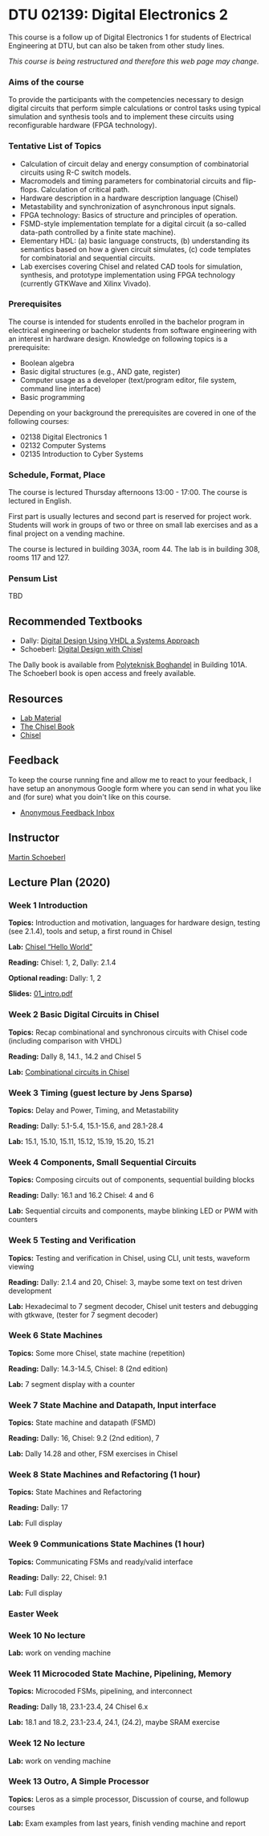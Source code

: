 # DTU 02139: Digital Electronics 2

This course is a follow up of Digital Electronics 1 for students of Electrical Engineering at DTU, but can also be taken from other study lines.

*This course is being restructured and therefore this web page may change.*

### Aims of the course

To provide the participants with the competencies necessary to design digital circuits that perform simple calculations or control tasks using typical simulation and synthesis tools and to implement these circuits using reconfigurable hardware (FPGA technology). 

### Tentative List of Topics

 * Calculation of circuit delay and energy consumption of combinatorial circuits using R-C switch models.
 * Macromodels and timing parameters for combinatorial circuits and flip-flops. Calculation of critical path.
 * Hardware description in a hardware description language (Chisel)
 * Metastability and synchronization of asynchronous input signals.
 * FPGA technology: Basics of structure and principles of operation.
 * FSMD-style implementation template for a digital circuit (a so-called data-path controlled by a finite state machine).
 * Elementary HDL: (a) basic language constructs, (b) understanding its semantics based on how a given circuit simulates, (c) code templates for combinatorial and sequential circuits.
 * Lab exercises covering Chisel and related CAD tools for simulation, synthesis, and prototype implementation using FPGA technology (currently GTKWave and Xilinx Vivado). 

### Prerequisites

The course is intended for students enrolled in the bachelor program in electrical engineering or bachelor students from software engineering with an interest in
hardware design. Knowledge on following topics is a prerequisite:

 * Boolean algebra
 * Basic digital structures (e.g., AND gate, register)
 * Computer usage as a developer (text/program editor, file system, command line interface)
 * Basic programming

Depending on your background the prerequisites are covered in one of the following courses:

 * 02138 Digital Electronics 1
 * 02132 Computer Systems
 * 02135 Introduction to Cyber Systems

### Schedule, Format, Place

The course is lectured Thursday afternoons 13:00 - 17:00.
The course is lectured in English.

First part is usually lectures and second part is reserved for project work.
Students will work in groups of two or three on small lab exercises
and as a final project on a vending machine.

The course is lectured in building 303A, room 44. The lab is in building
308, rooms 117 and 127.

### Pensum List

TBD 

## Recommended Textbooks

 * Dally: [Digital Design Using VHDL a Systems Approach](https://www.google.com/url?sa=t&rct=j&q=&esrc=s&source=web&cd=3&cad=rja&uact=8&ved=2ahUKEwiijsD_76vmAhW4AxAIHci4Ai8QFjACegQIAhAB&url=https%3A%2F%2Fwww.cambridge.org%2Fcore%2Fbooks%2Fdigital-design-using-vhdl%2F0649D96BCF9E14D1AC4D192D629A3E5A&usg=AOvVaw3f4XcAOJdrcFfY6QdnGvRm)
 * Schoeberl: [Digital Design with Chisel](http://www.imm.dtu.dk/%7Emasca/chisel-book.html)

The Dally book is available from
[Polyteknisk Boghandel](http://www.polyteknisk.dk/)
in Building 101A.
The Schoeberl book is open access and freely available.

## Resources

 * [Lab Material](https://github.com/schoeberl/chisel-lab)
 * [The Chisel Book](http://www.imm.dtu.dk/%7Emasca/chisel-book.html)
 * [Chisel](https://www.chisel-lang.org/)

## Feedback

To keep the course running fine and allow me to react to your feedback, I have setup an anonymous
Google form where you can send in what you like and (for sure) what you doin't like on this course.

 * [Anonymous Feedback Inbox](https://docs.google.com/forms/d/e/1FAIpQLSclKyEM_foF7U0TF-CoIZhla5EFEcE8-EGD7Jvle6TBB90WZw/viewform?vc=0&c=0&w=1&usp=mail_form_link)

## Instructor

[Martin Schoeberl](http://www.imm.dtu.dk/%7Emasca/)

## Lecture Plan (2020)

### Week 1 Introduction

**Topics:** Introduction and motivation, languages for hardware design, testing (see 2.1.4), tools and setup, a first round in Chisel

**Lab:** [Chisel “Hello World”](https://github.com/schoeberl/chisel-lab)

**Reading:** Chisel: 1, 2, Dally: 2.1.4 

**Optional reading:** Dally: 1, 2

**Slides:** [01_intro.pdf](01_intro.pdf)


### Week 2 Basic Digital Circuits in Chisel

**Topics:** Recap combinational and synchronous circuits with Chisel code (including comparison with VHDL)

**Reading:** Dally 8, 14.1., 14.2 and Chisel 5

**Lab:** [Combinational circuits in Chisel](https://github.com/schoeberl/chisel-lab)


### Week 3 Timing (guest lecture by Jens Sparsø)

**Topics:** Delay and Power, Timing, and Metastability

**Reading:** Dally: 5.1-5.4, 15.1-15.6, and 28.1-28.4

**Lab:** 15.1, 15.10, 15.11, 15.12, 15.19, 15.20, 15.21


### Week 4 Components, Small Sequential Circuits

**Topics:** Composing circuits out of components, sequential building blocks

**Reading:** Dally: 16.1 and 16.2 Chisel: 4 and 6

**Lab:** Sequential circuits and components, maybe blinking LED or PWM with counters


### Week 5 Testing and Verification

**Topics:** Testing and verification in Chisel, using CLI, unit tests, waveform viewing

**Reading:** Dally: 2.1.4 and 20, Chisel: 3, maybe some text on test driven development

**Lab:** Hexadecimal to 7 segment decoder, Chisel unit testers and debugging with gtkwave, (tester for 7 segment decoder)


### Week 6 State Machines

**Topics:** Some more Chisel, state machine (repetition)

**Reading:** Dally: 14.3-14.5, Chisel: 8 (2nd edition)

**Lab:** 7 segment display with a counter


### Week 7 State Machine and Datapath, Input interface

**Topics:** State machine and datapath (FSMD)

**Reading:** Dally: 16, Chisel: 9.2 (2nd edition), 7

**Lab:** Dally 14.28 and other, FSM exercises in Chisel


### Week 8 State Machines and Refactoring (1 hour)

**Topics:** State Machines and Refactoring

**Reading:** Dally: 17

**Lab:** Full display


### Week 9 Communications State Machines (1 hour)

**Topics:** Communicating FSMs and ready/valid interface

**Reading:** Dally: 22, Chisel: 9.1

**Lab:** Full display


### Easter Week


### Week 10 No lecture

**Lab:** work on vending machine


### Week 11 Microcoded State Machine, Pipelining, Memory

**Topics:** Microcoded FSMs, pipelining, and interconnect

**Reading:** Dally 18, 23.1-23.4, 24 Chisel 6.x

**Lab:** 18.1 and 18.2, 23.1-23.4, 24.1, (24.2), maybe SRAM exercise


### Week 12 No lecture

**Lab:** work on vending machine


### Week 13 Outro, A Simple Processor

**Topics:** Leros as a simple processor, Discussion of course, and followup courses

**Lab:** Exam examples from last years, finish vending machine and report
